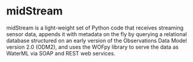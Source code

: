 midStream
=========

midStream is a light-weight set of Python code that receives streaming sensor data, appends it with metadata on the fly by querying a relational database structured on an early version of the Observations Data Model version 2.0 (ODM2), and uses the WOFpy library to serve the data as WaterML via SOAP and REST web services.

